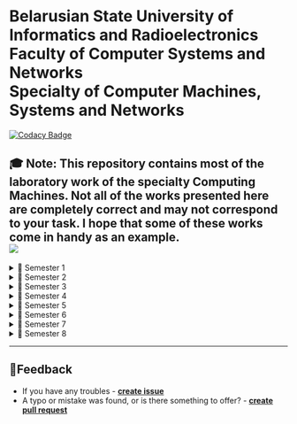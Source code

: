 # Belarusian State University of Informatics and Radioelectronics<br> Faculty of Computer Systems and Networks<br> Specialty of Computer Machines, Systems and Networks

[![Codacy Badge](https://api.codacy.com/project/badge/Grade/11086010ad584a2b95ceff6cd58ff0f6)](https://app.codacy.com/manual/steppbol/bsuir-csn-cmsn-helper?utm_source=github.com&utm_medium=referral&utm_content=steppbol/bsuir-csn-cmsn-helper&utm_campaign=Badge_Grade_Dashboard)

🎓 Note:
This repository contains most of the laboratory work of the specialty Computing Machines. Not all of the works presented here are completely correct and may not correspond to your task. I hope that some of these works come in handy as an example.<br>
<a href="https://codeclimate.com/github/steppbol/bsuir-csn-cmsn-helper/maintainability"><img src="https://api.codeclimate.com/v1/badges/28e837ab6e94f87641e0/maintainability" /></a> 
---
<details>
<summary>📘 Semester 1</summary>

- [✅**Основы алгоритмизации и программирования**](https://github.com/steppbol/bsuir-csn-cmsn-helper/tree/master/data/semester-1/fundamentals-of-algorithmization-and-programming) [`C`](https://github.com/steppbol/bsuir-csn-cmsn-helper/search?l=C) [`C++`](https://github.com/steppbol/bsuir-csn-cmsn-helper/search?l=C%2B%2B)
- [❌**Белорусский язык. Культура речи**](https://github.com/steppbol/bsuir-csn-cmsn-helper/tree/master/data/semester-1/belarusian-language-culture-of-speech)
- [❌**Инженерная и компьютерная графика**](https://github.com/steppbol/bsuir-csn-cmsn-helper/tree/master/data/semester-1/computer-engineering-graphics)
- [❌**Иностранный язык**](https://github.com/steppbol/bsuir-csn-cmsn-helper/tree/master/data/semester-1/foreign-language)
- [❌**История**](https://github.com/steppbol/bsuir-csn-cmsn-helper/tree/master/data/semester-1/history)
- [❌**Математика**](https://github.com/steppbol/bsuir-csn-cmsn-helper/tree/master/data/semester-1/mathematics)
- [❌**Философия**](https://github.com/steppbol/bsuir-csn-cmsn-helper/tree/master/data/semester-1/philosophy)
- [❌**Физическая культура**](https://github.com/steppbol/bsuir-csn-cmsn-helper/tree/master/data/semester-1/physical-culture)
- [❌**Физика**](https://github.com/steppbol/bsuir-csn-cmsn-helper/tree/master/data/semester-1/physics)

</details>

<details>
<summary>📘 Semester 2</summary>

- [✅**Основы алгоритмизации и программирования**](https://github.com/steppbol/bsuir-csn-cmsn-helper/tree/master/data/semester-2/fundamentals-of-algorithmization-and-programming) [`C`](https://github.com/steppbol/bsuir-csn-cmsn-helper/search?l=C) [`C++`](https://github.com/steppbol/bsuir-csn-cmsn-helper/search?l=C%2B%2B)
- [❌**Арифметические и логические основы вычислительной техники**](https://github.com/steppbol/bsuir-csn-cmsn-helper/tree/master/data/semester-2/arithmetic-and-logical-foundations-of-computer-technology)
- [❌**Иностранный язык**](https://github.com/steppbol/bsuir-csn-cmsn-helper/tree/master/data/semester-2/foreign-language)
- [❌**Логика**](https://github.com/steppbol/bsuir-csn-cmsn-helper/tree/master/data/semester-2/logics)
- [❌**Математика**](https://github.com/steppbol/bsuir-csn-cmsn-helper/tree/master/data/semester-2/mathematics)
- [❌**Физическая культура**](https://github.com/steppbol/bsuir-csn-cmsn-helper/tree/master/data/semester-2/physical-culture)
- [❌**Физика**](https://github.com/steppbol/bsuir-csn-cmsn-helper/tree/master/data/semester-2/physics)
- [❌**Политология**](https://github.com/steppbol/bsuir-csn-cmsn-helper/tree/master/data/semester-2/political-science)

</details>

<details>
<summary>📘 Semester 3</summary>

- [✅**Конструирование программ и языки программирования**](https://github.com/steppbol/bsuir-csn-cmsn-helper/tree/master/data/semester-3/programming-design-and-programming-languages) [`C`](https://github.com/steppbol/bsuir-csn-cmsn-helper/search?l=C) [`C++`](https://github.com/steppbol/bsuir-csn-cmsn-helper/search?l=C%2B%2B)
- [❌**Дискретная математика**](https://github.com/steppbol/bsuir-csn-cmsn-helper/tree/master/data/semester-3/discrete-mathematics)
- [❌**Теория электрических цепей**](https://github.com/steppbol/bsuir-csn-cmsn-helper/tree/master/data/semester-3/electrical-circuit-theory)
- [❌**Электронные приборы**](https://github.com/steppbol/bsuir-csn-cmsn-helper/tree/master/data/semester-3/electronic-devices)
- [❌**Безопасность жизнедеятельности человека**](https://github.com/steppbol/bsuir-csn-cmsn-helper/tree/master/data/semester-3/human-life-safety)
- [❌**Математика**](https://github.com/steppbol/bsuir-csn-cmsn-helper/tree/master/data/semester-3/mathematics)
- [❌**Физическая культура**](https://github.com/steppbol/bsuir-csn-cmsn-helper/tree/master/data/semester-3/physical-culture)
- [❌**Физика**](https://github.com/steppbol/bsuir-csn-cmsn-helper/tree/master/data/semester-3/physics)

</details>

<details>
<summary>📘 Semester 4</summary>

- [✅**Кросс-платформенное программирование**](https://github.com/steppbol/bsuir-csn-cmsn-helper/tree/master/data/semester-4/cross-platform-programming) [`Java`](https://github.com/steppbol/bsuir-csn-cmsn-helper/search?l=Java) [`Scala`](https://github.com/steppbol/bsuir-csn-cmsn-helper/search?l=Scala)
- [✅**Архитектура персональных компьютеров**](https://github.com/steppbol/bsuir-csn-cmsn-helper/tree/master/data/semester-4/personal-computer-architecture) [`C`](https://github.com/steppbol/bsuir-csn-cmsn-helper/search?l=C) [`C++`](https://github.com/steppbol/bsuir-csn-cmsn-helper/search?l=C%2B%2B) [`Assembly`](https://github.com/steppbol/bsuir-csn-cmsn-helper/search?l=Assembly)
- [✅**Конструирование программ и языки программирования**](https://github.com/steppbol/bsuir-csn-cmsn-helper/tree/master/data/semester-4/programming-design-and-programming-languages) [`Assembly`](https://github.com/steppbol/bsuir-csn-cmsn-helper/search?l=Assembly)
- [✅**Системное программное обеспечение вычислительных машин**](https://github.com/steppbol/bsuir-csn-cmsn-helper/tree/master/data/semester-4/computer-system-software) [`C`](https://github.com/steppbol/bsuir-csn-cmsn-helper/search?l=C) [`C++`](https://github.com/steppbol/bsuir-csn-cmsn-helper/search?l=C%2B%2B)
- [❌**Схемотехника**](https://github.com/steppbol/bsuir-csn-cmsn-helper/tree/master/data/semester-4/circuitry)
- [❌**Метрология, стандартизация и сертификация в радиоэлектронике**](https://github.com/steppbol/bsuir-csn-cmsn-helper/tree/master/data/semester-4/metrology-standardization-and-certification-in-radio-electronics)
- [❌**Физическая культура**](https://github.com/steppbol/bsuir-csn-cmsn-helper/tree/master/data/semester-4/physical-culture)
- [❌**Теория вероятностей и математическая статистика**](https://github.com/steppbol/bsuir-csn-cmsn-helper/tree/master/data/semester-4/theory-of-probability-and-mathematical-statistics)

</details>

<details>
<summary>📘 Semester 5</summary>

- [✅**Технологии разработки и тестирования программного обеспечения**](https://github.com/steppbol/bsuir-csn-cmsn-helper/tree/master/data/semester-5/software-development-and-testing-technologies/lab-work) [`C`](https://github.com/steppbol/bsuir-csn-cmsn-helper/search?l=C) [`C++`](https://github.com/steppbol/bsuir-csn-cmsn-helper/search?l=C%2B%2B)
- [✅**Структурная и функциональная организация электронных вычислительных машин**](https://github.com/steppbol/bsuir-csn-cmsn-helper/tree/master/data/semester-5/structural-and-functional-organization-of-electronic-computing-machines) [`VHDL`](https://github.com/steppbol/bsuir-csn-cmsn-helper/search?l=VHDL)
- [✅**Теоретические основы компьютерных сетей**](https://github.com/steppbol/bsuir-csn-cmsn-helper/tree/master/data/semester-5/theoretical-foundations-of-computer-networks) [`Java`](https://github.com/steppbol/bsuir-csn-cmsn-helper/search?l=Java)
- [✅**Интерфейсы и периферийные  устройства**](https://github.com/steppbol/bsuir-csn-cmsn-helper/tree/master/data/semester-5/interfaces-and-peripheral-devices) [`C`](https://github.com/steppbol/bsuir-csn-cmsn-helper/search?l=C) [`C++`](https://github.com/steppbol/bsuir-csn-cmsn-helper/search?l=C%2B%2B)
- [❌**Схемотехника**](https://github.com/steppbol/bsuir-csn-cmsn-helper/tree/master/data/semester-5/circuitry)
- [❌**Основы защиты информации и управление интеллектуальной собственностью**](https://github.com/steppbol/bsuir-csn-cmsn-helper/tree/master/data/semester-5/fundamentals-of-information-protection-and-intellectual-property-management)
- [❌**Физическая культура**](https://github.com/steppbol/bsuir-csn-cmsn-helper/tree/master/data/semester-5/physical-culture)

</details>

<details>
<summary>📘 Semester 6</summary>

- [✅**Администрирование компьютерных систем и сетей**](https://github.com/steppbol/bsuir-csn-cmsn-helper/tree/master/data/semester-6/administration-of-computer-systems-and-networks) `Cisco Packet Tracer` `GNS3`
- [✅**Цифровая обработка сигналов и изображений**](https://github.com/steppbol/bsuir-csn-cmsn-helper/tree/master/data/semester-6/digital-signal-and-image-processing) [`Java`](https://github.com/steppbol/bsuir-csn-cmsn-helper/search?l=Java) [`Jupyter Notebook`](https://github.com/steppbol/bsuir-csn-cmsn-helper/search?l=Jupyter+Notebook)
- [✅**Архитектура высокопроизводительных процессоров**](https://github.com/steppbol/bsuir-csn-cmsn-helper/tree/master/data/semester-6/high-performance-processors-architecture) [`C`](https://github.com/steppbol/bsuir-csn-cmsn-helper/search?l=C) [`C++`](https://github.com/steppbol/bsuir-csn-cmsn-helper/search?l=C%2B%2B)
- [✅**Технологии разработки и тестирования программного обеспечения**](https://github.com/steppbol/bsuir-csn-cmsn-helper/tree/master/data/semester-6/software-development-and-testing-technologies/lab-work) [`Java`](https://github.com/steppbol/bsuir-csn-cmsn-helper/search?l=Java) [`TypeScript`](https://github.com/steppbol/bsuir-csn-cmsn-helper/search?l=TypeScript)
- [✅**Системный анализ**](https://github.com/steppbol/bsuir-csn-cmsn-helper/tree/master/data/semester-6/system-analysis) [`Python`](https://github.com/steppbol/bsuir-csn-cmsn-helper/search?l=Python)
- [❌**Экономика**](https://github.com/steppbol/bsuir-csn-cmsn-helper/tree/master/data/semester-6/economics)
- [❌**Основы бизнеса и права в информационных технологиях**](https://github.com/steppbol/bsuir-csn-cmsn-helper/tree/master/data/semester-6/fundamentals-of-business-and-law-in-information-technology)
- [❌**Физическая культура**](https://github.com/steppbol/bsuir-csn-cmsn-helper/tree/master/data/semester-6/physical-culture)

</details>

<details>
<summary>📘 Semester 7</summary>

- [✅**Системное программное обеспечение локальных компьютерных сетей**](https://github.com/steppbol/bsuir-csn-cmsn-helper/tree/master/data/semester-7/system-software-for-local-computer-systems) [`Java`](https://github.com/steppbol/bsuir-csn-cmsn-helper/search?l=Java)
- [✅**Аппаратное обеспечение компьютерных сетей**](https://github.com/steppbol/bsuir-csn-cmsn-helper/tree/master/data/semester-7/computer-network-hardware) `Cisco Packet Tracer`
- [✅**Цифровая обработка сигналов и изображений**](https://github.com/steppbol/bsuir-csn-cmsn-helper/tree/master/data/semester-7/digital-signal-and-image-processing) [`Java`](https://github.com/steppbol/bsuir-csn-cmsn-helper/search?l=Java) [`Python`](https://github.com/steppbol/bsuir-csn-cmsn-helper/search?l=Python)
- [✅**Микропроцессорные средства и системы**](https://github.com/steppbol/bsuir-csn-cmsn-helper/tree/master/data/semester-7/microprocessor-systems-and-tools) [`C`](https://github.com/steppbol/bsuir-csn-cmsn-helper/search?l=C)
- [✅**Автоматизация проектирования вычислительных машин и систем**](https://github.com/steppbol/bsuir-csn-cmsn-helper/tree/master/data/semester-7/computer-aided-design-of-computers-and-systems) [`VHDL`](https://github.com/steppbol/bsuir-csn-cmsn-helper/search?l=VHDL)
- [✅**Моделирование**](https://github.com/steppbol/bsuir-csn-cmsn-helper/tree/master/data/semester-7/modeling) [`Jupyter Notebook`](https://github.com/steppbol/bsuir-csn-cmsn-helper/search?l=Jupyter+Notebook)

</details>

<details>
<summary>📘 Semester 8</summary>

- [✅**Системное программное обеспечение локальных компьютерных сетей**](https://github.com/steppbol/bsuir-csn-cmsn-helper/tree/master/data/semester-8/system-software-for-local-computer-systems) [`Python`](https://github.com/steppbol/bsuir-csn-cmsn-helper/search?l=Python)
- [❌**Системы хранения данных**](https://github.com/steppbol/bsuir-csn-cmsn-helper/tree/master/data/semester-8/data-storage-systems)
- [❌**Контроль и диагностика средств вычислительной техники**](https://github.com/steppbol/bsuir-csn-cmsn-helper/tree/master/data/semester-8/monitoring-and-diagnostics-of-computer-equipment)
- [❌**Маркетинг программных продуктов и услуг**](https://github.com/steppbol/bsuir-csn-cmsn-helper/tree/master/data/semester-8/software-product-and-service-marketing)

</details>

___

## 📃Feedback

- If you have any troubles - [**create issue**](https://github.com/steppbol/bsuir-csn-cmsn-helper/issues/new)
- A typo or mistake was found, or is there something to offer? - [**create pull request**](https://github.com/steppbol/bsuir-csn-cmsn-helper/pulls)
